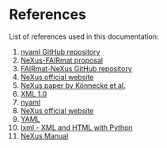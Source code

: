 # References

List of references used in this documentation:

1. <a name="nyaml GitHub repository"></a>[nyaml GitHub repository](https://github.com/FAIRmat-NFDI/nyaml)
2. <a name="NeXus-FAIRmat proposal"></a>[NeXus-FAIRmat proposal](https://fairmat-nfdi.github.io/nexus_definitions/)
3. <a name="FAIRmat-NeXus GitHub repository"></a>[FAIRmat-NeXus GitHub repository](https://github.com/FAIRmat-NFDI/nexus_definitions)
4. <a name= "NeXus official website"></a>[NeXus official website](https://manual.nexusformat.org/index.html)
5. <a name="NeXus paper by Könnecke et al."></a>[NeXus paper by Könnecke et al.](https://doi.org/10.1107/S1600576714027575)
6. <a name="XML 1.0"></a>[XML 1.0](https://www.w3.org/TR/REC-xml/REC-xml-20081126.xml)
7. <a name="nyaml"></a>[nyaml](https://github.com/FAIRmat-NFDI/nyaml/tree/main)
8. <a name="NeXus official website"></a>[NeXus official website](https://www.nexusformat.org/)
9. <a name="YAML"></a>[YAML](https://yaml.org/)
10. <a name="lxml"></a>[lxml - XML and HTML with Python](https://lxml.de/)
11. <a name="NeXus Manual"></a>[NeXus Manual](https://manual.nexusformat.org/user_manual.html)